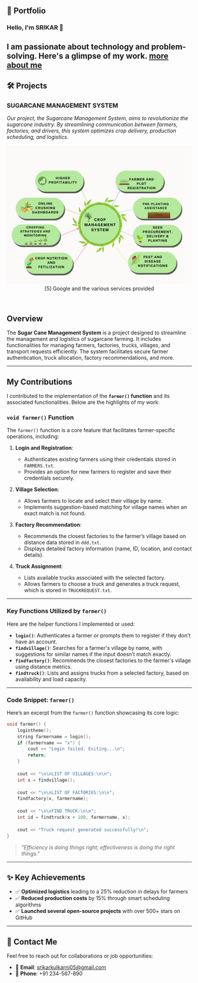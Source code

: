 ## 🌟 Portfolio

### Hello, I'm SRIKAR 👋
I am passionate about technology and problem-solving. Here's a glimpse of my work.
[more about me](aboutme.md)
---

## 🛠️ Projects

### **SUGARCANE MANAGEMENT SYSTEM**  
_Our project, the Sugarcane Management System, aims to revolutionize the sugarcane industry. By streamlining communication between farmers, factories, and drivers, this system optimizes crop delivery, production scheduling, and logistics._  

<p align="center">
  <img src="https://github.com/shri16dev/portfolio.github.io/blob/main/codes/cane-final.png?raw=true" alt="Google Infrastructure Screenshot">
  <br>
  [5] Google and the various services provided
  <br>
</p><br>


## Overview
The **Sugar Cane Management System** is a project designed to streamline the management and logistics of sugarcane farming. It includes functionalities for managing farmers, factories, trucks, villages, and transport requests efficiently. The system facilitates secure farmer authentication, truck allocation, factory recommendations, and more.

---

## My Contributions
I contributed to the implementation of the **`farmer()` function** and its associated functionalities. Below are the highlights of my work:

### `void farmer()` Function
The `farmer()` function is a core feature that facilitates farmer-specific operations, including:

1. **Login and Registration**:
   - Authenticates existing farmers using their credentials stored in `FARMERS.txt`.
   - Provides an option for new farmers to register and save their credentials securely.

2. **Village Selection**:
   - Allows farmers to locate and select their village by name.
   - Implements suggestion-based matching for village names when an exact match is not found.

3. **Factory Recommendation**:
   - Recommends the closest factories to the farmer’s village based on distance data stored in `ddd.txt`.
   - Displays detailed factory information (name, ID, location, and contact details).

4. **Truck Assignment**:
   - Lists available trucks associated with the selected factory.
   - Allows farmers to choose a truck and generates a truck request, which is stored in `TRUCKREQUEST.txt`.

---

### Key Functions Utilized by `farmer()`
Here are the helper functions I implemented or used:

- **`login()`**: Authenticates a farmer or prompts them to register if they don't have an account.
- **`findvillage()`**: Searches for a farmer's village by name, with suggestions for similar names if the input doesn’t match exactly.
- **`findfactory()`**: Recommends the closest factories to the farmer's village using distance metrics.
- **`findtruck()`**: Lists and assigns trucks from a selected factory, based on availability and load capacity.

---

### Code Snippet: `farmer()`
Here’s an excerpt from the `farmer()` function showcasing its core logic:

```cpp
void farmer() {
    logintheme();
    string farmername = login();
    if (farmername == "x") {
        cout << "Login failed. Exiting...\n";
        return;
    }

    cout << "\n\nLIST OF VILLAGES:\n\n";
    int x = findvillage();

    cout << "\n\nLIST OF FACTORIES:\n\n";
    findfactory(x, farmername);

    cout << "\n\nFIND TRUCK:\n\n";
    int id = findtruck(x + 100, farmername, x);

    cout << "Truck request generated successfully!\n";
}
```

> _"Efficiency is doing things right; effectiveness is doing the right things."_

---

## ✨ Key Achievements

- ✅ **Optimized logistics** leading to a 25% reduction in delays for farmers
- ✅ **Reduced production costs** by 15% through smart scheduling algorithms
- ✅ **Launched several open-source projects** with over 500+ stars on GitHub

---



## 🎯 Contact Me

Feel free to reach out for collaborations or job opportunities:

- 📧 **Email**: [srikarkulkarni05@gmail.com](mailto:srikarkulkarni05@gmail.com)
- 📱 **Phone**: +91 234-567-890
